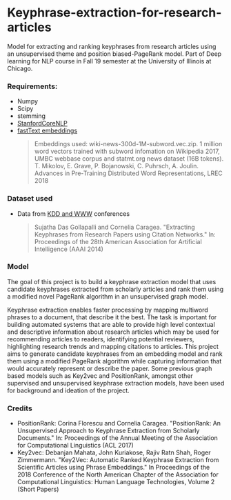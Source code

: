 # Keyphrase-extraction-for-research-articles

Model for extracting and ranking keyphrases from research articles using an unsupervised theme and position biased-PageRank
model. Part of Deep learning for NLP course in Fall 19 semester at the University of Illinois at Chicago.

### Requirements:
* Numpy
* Scipy
* stemming
* [StanfordCoreNLP](https://stanfordnlp.github.io/CoreNLP/)
* [fastText embeddings](https://fasttext.cc/docs/en/english-vectors.html)
  > Embeddings used: wiki-news-300d-1M-subword.vec.zip. 1 million word vectors trained with subword infomation on Wikipedia 2017, UMBC webbase corpus and statmt.org news dataset (16B tokens). T. Mikolov, E. Grave, P. Bojanowski, C. Puhrsch, A. Joulin. Advances in Pre-Training Distributed Word Representations, LREC 2018
  
### Dataset used
* Data from [KDD and WWW](https://sites.google.com/site/sujathadas/home/datasets) conferences
  > Sujatha Das Gollapalli and Cornelia Caragea. "Extracting Keyphrases from Research Papers using Citation Networks." In: Proceedings of the 28th American Association for Artificial Intelligence (AAAI 2014)
 
### Model

The goal of this project is to build a keyphrase extraction model that uses candidate keyphrases extracted from scholarly articles and rank them using a modified novel PageRank algorithm in an unsupervised graph model.

Keyphrase extraction enables faster processing by mapping multiword phrases to a document, that describe it the best. The task is important for building automated systems that are able to provide high level contextual and descriptive information about research articles which may be used for recommending articles to readers, identifying potential reviewers, highlighting research trends and mapping citations to articles. This project aims to generate candidate keyphrases from an embedding model and rank them using a modified PageRank algorithm while capturing information that would accurately represent or describe the paper. Some previous graph based models such as Key2vec and PositionRank, amongst other supervised and unsupervised keyphrase extraction models, have been used for background and ideation of the project.

### Credits

* PositionRank: Corina Florescu and Cornelia Caragea. "PositionRank: An Unsupervised Approach to Keyphrase Extraction from Scholarly Documents." In: Proceedings of the Annual Meeting of the Association for Computational Linguistics (ACL 2017)
* Key2vec: Debanjan Mahata, John Kuriakose, Rajiv Ratn Shah, Roger Zimmermann. "Key2Vec: Automatic Ranked Keyphrase Extraction from Scientific Articles using Phrase Embeddings." In Proceedings of the 2018 Conference of the North American Chapter of the Association for Computational Linguistics: Human Language Technologies, Volume 2 (Short Papers)

